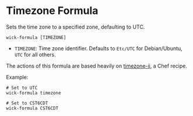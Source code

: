 Timezone Formula
================

Sets the time zone to a specified zone, defaulting to UTC.

    wick-formula [TIMEZONE]

* `TIMEZONE`: Time zone identifier.  Defaults to `Etc/UTC` for Debian/Ubuntu, `UTC` for all others.

The actions of this formula are based heavily on [timezone-ii](https://github.com/L2G/timezone-ii), a Chef recipe.

Example:

    # Set to UTC
    wick-formula timezone

    # Set to CST6CDT
    wick-formula CST6CDT
